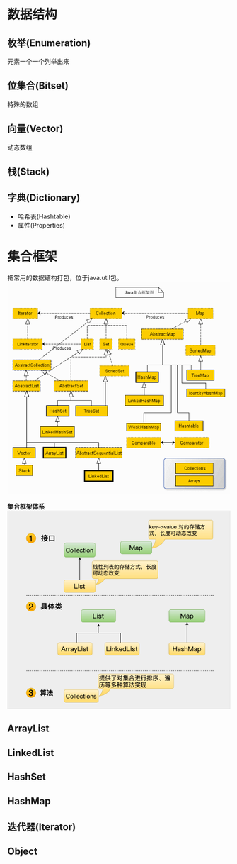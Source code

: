 # 数据结构

## 枚举(Enumeration)

元素一个一个列举出来

## 位集合(Bitset)

特殊的数组

## 向量(Vector)

动态数组

## 栈(Stack)
## 字典(Dictionary)

* 哈希表(Hashtable)
* 属性(Properties)

# 集合框架

把常用的数据结构打包，位于java.util包。
![](images/2023-01-03-11-29-03.png)

**集合框架体系**
![](images/2023-01-03-11-33-22.png)

## ArrayList
## LinkedList
## HashSet
## HashMap
## 迭代器(Iterator)
## Object
